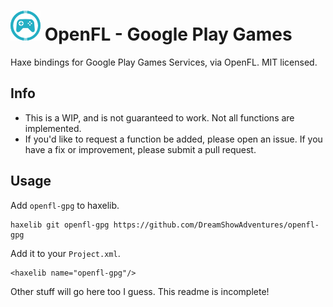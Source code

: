 # ![](assets/openfl-gpg-logo.png) OpenFL - Google Play Games

Haxe bindings for Google Play Games Services, via OpenFL. MIT licensed.

## Info

* This is a WIP, and is not guaranteed to work. Not all functions are implemented.
* If you'd like to request a function be added, please open an issue. If you have a fix or improvement, please submit a pull request.

## Usage

Add `openfl-gpg` to haxelib.

````
haxelib git openfl-gpg https://github.com/DreamShowAdventures/openfl-gpg
````

Add it to your `Project.xml`.

````
<haxelib name="openfl-gpg"/>
````

Other stuff will go here too I guess. This readme is incomplete!